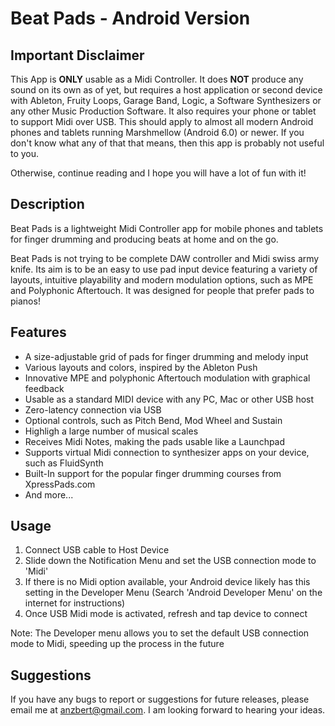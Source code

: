 # Beat Pads - Android Version

## Important Disclaimer

This App is **ONLY** usable as a Midi Controller. It does **NOT** produce any sound on its own as of yet, but requires a host application or second device with Ableton, Fruity Loops, Garage Band, Logic, a Software Synthesizers or any other Music Production Software. It also requires your phone or tablet to support Midi over USB. This should apply to almost all modern Android phones and tablets running Marshmellow (Android 6.0) or newer. If you don't know what any of that that means, then this app is probably not useful to you.

Otherwise, continue reading and I hope you will have a lot of fun with it!

## Description

Beat Pads is a lightweight Midi Controller app for mobile phones and tablets for finger drumming and producing beats at home and on the go.

Beat Pads is not trying to be complete DAW controller and Midi swiss army knife. Its aim is to be an easy to use pad input device featuring a variety of layouts, intuitive playability and modern modulation options, such as MPE and Polyphonic Aftertouch. It was designed for people that prefer pads to pianos!

## Features

- A size-adjustable grid of pads for finger drumming and melody input
- Various layouts and colors, inspired by the Ableton Push
- Innovative MPE and polyphonic Aftertouch modulation with graphical feedback
- Usable as a standard MIDI device with any PC, Mac or other USB host
- Zero-latency connection via USB
- Optional controls, such as Pitch Bend, Mod Wheel and Sustain
- Highligh a large number of musical scales
- Receives Midi Notes, making the pads usable like a Launchpad
- Supports virtual Midi connection to synthesizer apps on your device, such as FluidSynth
- Built-In support for the popular finger drumming courses from XpressPads.com
- And more...

## Usage

1. Connect USB cable to Host Device
2. Slide down the Notification Menu and set the USB connection mode to 'Midi'
3. If there is no Midi option available, your Android device likely has this setting in the Developer Menu (Search 'Android Developer Menu' on the internet for instructions)
4. Once USB Midi mode is activated, refresh and tap device to connect

Note: The Developer menu allows you to set the default USB connection mode to Midi, speeding up the process in the future

## Suggestions

If you have any bugs to report or suggestions for future releases, please email me at anzbert@gmail.com. I am looking forward to hearing your ideas.
